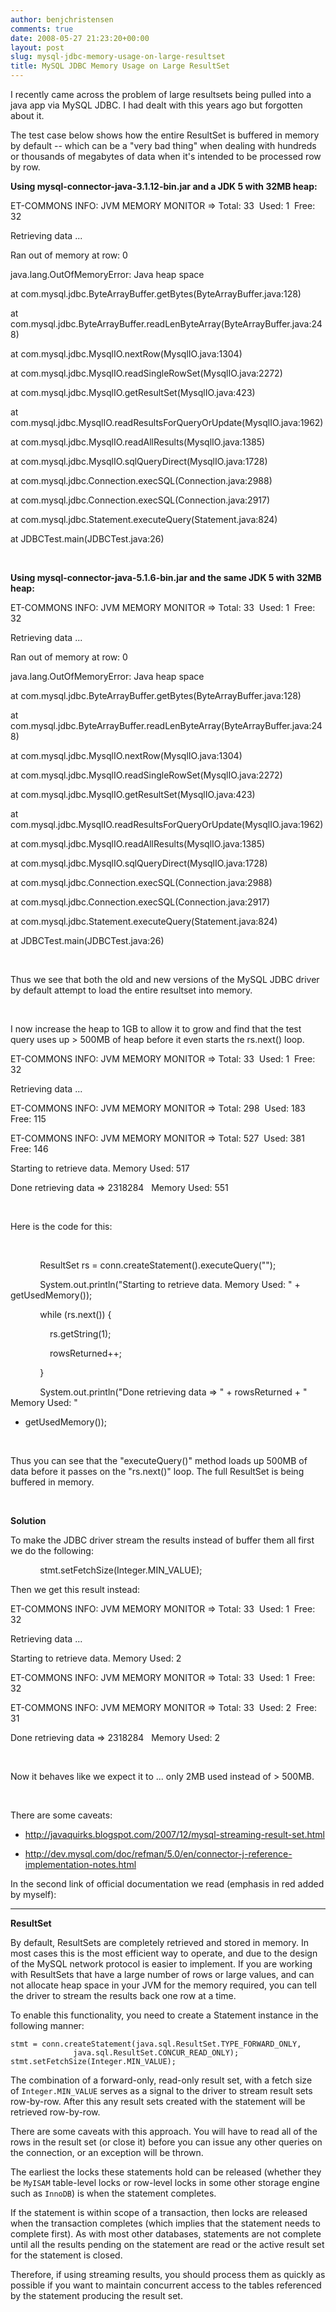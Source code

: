 ```yaml
---
author: benjchristensen
comments: true
date: 2008-05-27 21:23:20+00:00
layout: post
slug: mysql-jdbc-memory-usage-on-large-resultset
title: MySQL JDBC Memory Usage on Large ResultSet
---
```


I recently came across the problem of large resultsets being pulled into a java app via MySQL JDBC. I had dealt with this years ago but forgotten about it.

The test case below shows how the entire ResultSet is buffered in memory by default -- which can be a "very bad thing" when dealing with hundreds or thousands of megabytes of data when it's intended to be processed row by row.

**Using mysql-connector-java-3.1.12-bin.jar and a JDK 5 with 32MB heap:**


ET-COMMONS INFO: JVM MEMORY MONITOR => Total: 33  Used: 1  Free: 32




Retrieving data ...




Ran out of memory at row: 0




java.lang.OutOfMemoryError: Java heap space




at com.mysql.jdbc.ByteArrayBuffer.getBytes(ByteArrayBuffer.java:128)




at com.mysql.jdbc.ByteArrayBuffer.readLenByteArray(ByteArrayBuffer.java:248)




at com.mysql.jdbc.MysqlIO.nextRow(MysqlIO.java:1304)




at com.mysql.jdbc.MysqlIO.readSingleRowSet(MysqlIO.java:2272)




at com.mysql.jdbc.MysqlIO.getResultSet(MysqlIO.java:423)




at com.mysql.jdbc.MysqlIO.readResultsForQueryOrUpdate(MysqlIO.java:1962)




at com.mysql.jdbc.MysqlIO.readAllResults(MysqlIO.java:1385)




at com.mysql.jdbc.MysqlIO.sqlQueryDirect(MysqlIO.java:1728)




at com.mysql.jdbc.Connection.execSQL(Connection.java:2988)




at com.mysql.jdbc.Connection.execSQL(Connection.java:2917)




at com.mysql.jdbc.Statement.executeQuery(Statement.java:824)




at JDBCTest.main(JDBCTest.java:26)


 

**Using mysql-connector-java-5.1.6-bin.jar and the same JDK 5 with 32MB heap:**


ET-COMMONS INFO: JVM MEMORY MONITOR => Total: 33  Used: 1  Free: 32




Retrieving data ...




Ran out of memory at row: 0




java.lang.OutOfMemoryError: Java heap space




at com.mysql.jdbc.ByteArrayBuffer.getBytes(ByteArrayBuffer.java:128)




at com.mysql.jdbc.ByteArrayBuffer.readLenByteArray(ByteArrayBuffer.java:248)




at com.mysql.jdbc.MysqlIO.nextRow(MysqlIO.java:1304)




at com.mysql.jdbc.MysqlIO.readSingleRowSet(MysqlIO.java:2272)




at com.mysql.jdbc.MysqlIO.getResultSet(MysqlIO.java:423)




at com.mysql.jdbc.MysqlIO.readResultsForQueryOrUpdate(MysqlIO.java:1962)




at com.mysql.jdbc.MysqlIO.readAllResults(MysqlIO.java:1385)




at com.mysql.jdbc.MysqlIO.sqlQueryDirect(MysqlIO.java:1728)




at com.mysql.jdbc.Connection.execSQL(Connection.java:2988)




at com.mysql.jdbc.Connection.execSQL(Connection.java:2917)




at com.mysql.jdbc.Statement.executeQuery(Statement.java:824)




at JDBCTest.main(JDBCTest.java:26)


 

Thus we see that both the old and new versions of the MySQL JDBC driver by default attempt to load the entire resultset into memory.

 

I now increase the heap to 1GB to allow it to grow and find that the test query uses up > 500MB of heap before it even starts the rs.next() loop.


ET-COMMONS INFO: JVM MEMORY MONITOR => Total: 33  Used: 1  Free: 32




Retrieving data ...




ET-COMMONS INFO: JVM MEMORY MONITOR => Total: 298  Used: 183  Free: 115




ET-COMMONS INFO: JVM MEMORY MONITOR => Total: 527  Used: 381  Free: 146




Starting to retrieve data. Memory Used: 517




Done retrieving data => 2318284   Memory Used: 551


 

Here is the code for this:

 

            ResultSet rs = conn.createStatement().executeQuery("<sql query that returns lots of data>");

            System.out.println("Starting to retrieve data. Memory Used: " + getUsedMemory());

            while (rs.next()) {

                rs.getString(1);

                rowsReturned++;

            }

            System.out.println("Done retrieving data => " + rowsReturned + "   Memory Used: "  

+ getUsedMemory());

 

Thus you can see that the "executeQuery()" method loads up 500MB of data before it passes on the "rs.next()" loop. The full ResultSet is being buffered in memory.

 

**Solution**

To make the JDBC driver stream the results instead of buffer them all first we do the following:

            stmt.setFetchSize(Integer.MIN_VALUE);


Then we get this result instead:







ET-COMMONS INFO: JVM MEMORY MONITOR => Total: 33  Used: 1  Free: 32




Retrieving data ...




Starting to retrieve data. Memory Used: 2




ET-COMMONS INFO: JVM MEMORY MONITOR => Total: 33  Used: 1  Free: 32




ET-COMMONS INFO: JVM MEMORY MONITOR => Total: 33  Used: 2  Free: 31




Done retrieving data => 2318284   Memory Used: 2






 

Now it behaves like we expect it to ... only 2MB used instead of > 500MB.

 

There are some caveats:



	
  * http://javaquirks.blogspot.com/2007/12/mysql-streaming-result-set.html

	
  * http://dev.mysql.com/doc/refman/5.0/en/connector-j-reference-implementation-notes.html




In the second link of official documentation we read (emphasis in red added by myself):




----------------------------------------------------------------------






**ResultSet**

By default, ResultSets are completely retrieved and stored in memory. In most cases this is the most efficient way to operate, and due to the design of the MySQL network protocol is easier to implement. If you are working with ResultSets that have a large number of rows or large values, and can not allocate heap space in your JVM for the memory required, you can tell the driver to stream the results back one row at a time.

To enable this functionality, you need to create a Statement instance in the following manner:

    
    stmt = conn.createStatement(java.sql.ResultSet.TYPE_FORWARD_ONLY,
                  java.sql.ResultSet.CONCUR_READ_ONLY);
    stmt.setFetchSize(Integer.MIN_VALUE);


The combination of a forward-only, read-only result set, with a fetch size of `Integer.MIN_VALUE` serves as a signal to the driver to stream result sets row-by-row. After this any result sets created with the statement will be retrieved row-by-row.

There are some caveats with this approach. You will have to read all of the rows in the result set (or close it) before you can issue any other queries on the connection, or an exception will be thrown.

The earliest the locks these statements hold can be released (whether they be `MyISAM` table-level locks or row-level locks in some other storage engine such as `InnoDB`) is when the statement completes.

If the statement is within scope of a transaction, then locks are released when the transaction completes (which implies that the statement needs to complete first). As with most other databases, statements are not complete until all the results pending on the statement are read or the active result set for the statement is closed.

Therefore, if using streaming results, you should process them as quickly as possible if you want to maintain concurrent access to the tables referenced by the statement producing the result set.




 

 
